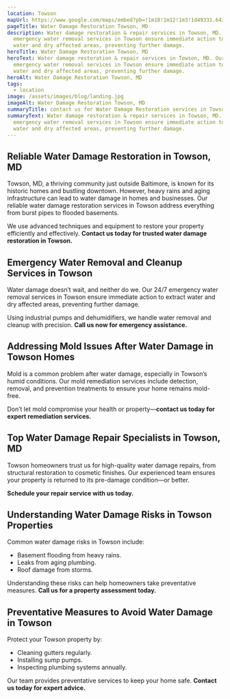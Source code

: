 ```yaml
---
location: Towson
mapUrl: https://www.google.com/maps/embed?pb=!1m18!1m12!1m3!1d49331.643603120254!2d-76.65642697766147!3d39.39635375459838!2m3!1f0!2f0!3f0!3m2!1i1024!2i768!4f13.1!3m3!1m2!1s0x89c80e5369e65cd3%3A0x641571de3a43d1f4!2sTowson%2C%20MD!5e0!3m2!1sen!2sus!4v1734928574155!5m2!1sen!2sus
pageTitle: Water Damage Restoration Towson, MD
description: Water damage restoration & repair services in Towson, MD. Our 24/7
  emergency water removal services in Towson ensure immediate action to extract
  water and dry affected areas, preventing further damage.
heroTitle: Water Damage Restoration Towson, MD
heroText: Water damage restoration & repair services in Towson, MD. Our 24/7
  emergency water removal services in Towson ensure immediate action to extract
  water and dry affected areas, preventing further damage.
heroAlt: Water Damage Restoration Towson, MD
tags:
  - location
image: /assets/images/blog/landing.jpg
imageAlt: Water Damage Restoration Towson, MD
summaryTitle: contact us for Water Damage Restoration services in Towson, MD
summaryText: Water damage restoration & repair services in Towson, MD. Our 24/7
  emergency water removal services in Towson ensure immediate action to extract
  water and dry affected areas, preventing further damage.
---
```

## **Reliable Water Damage Restoration in Towson, MD**

Towson, MD, a thriving community just outside Baltimore, is known for its historic homes and bustling downtown. However, heavy rains and aging infrastructure can lead to water damage in homes and businesses. Our reliable water damage restoration services in Towson address everything from burst pipes to flooded basements.

We use advanced techniques and equipment to restore your property efficiently and effectively. **Contact us today for trusted water damage restoration in Towson.**

## **Emergency Water Removal and Cleanup Services in Towson**

Water damage doesn’t wait, and neither do we. Our 24/7 emergency water removal services in Towson ensure immediate action to extract water and dry affected areas, preventing further damage.

Using industrial pumps and dehumidifiers, we handle water removal and cleanup with precision. **Call us now for emergency assistance.**

## **Addressing Mold Issues After Water Damage in Towson Homes**

Mold is a common problem after water damage, especially in Towson’s humid conditions. Our mold remediation services include detection, removal, and prevention treatments to ensure your home remains mold-free.

Don’t let mold compromise your health or property—**contact us today for expert remediation services.**

## **Top Water Damage Repair Specialists in Towson, MD**

Towson homeowners trust us for high-quality water damage repairs, from structural restoration to cosmetic finishes. Our experienced team ensures your property is returned to its pre-damage condition—or better.

**Schedule your repair service with us today.**

## **Understanding Water Damage Risks in Towson Properties**

Common water damage risks in Towson include:

* Basement flooding from heavy rains.
* Leaks from aging plumbing.
* Roof damage from storms.

Understanding these risks can help homeowners take preventative measures. **Call us for a property assessment today.**

## **Preventative Measures to Avoid Water Damage in Towson**

Protect your Towson property by:

* Cleaning gutters regularly.
* Installing sump pumps.
* Inspecting plumbing systems annually.

Our team provides preventative services to keep your home safe. **Contact us today for expert advice.**
